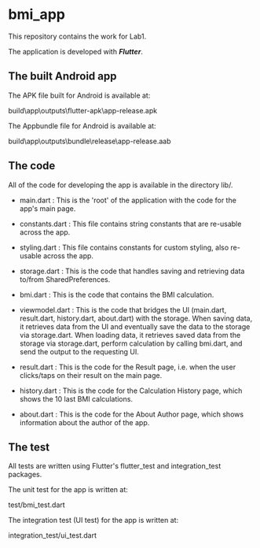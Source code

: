 # bmi_app

This repository contains the work for Lab1.

The application is developed with ***Flutter***.

## The built Android app

The APK file built for Android is available at:

build\app\outputs\flutter-apk\app-release.apk

The Appbundle file for Android is available at:

build\app\outputs\bundle\release\app-release.aab

## The code

All of the code for developing the app is available in the directory lib/.

- main.dart : This is the 'root' of the application with the code for the app's main page.

- constants.dart : This file contains string constants that are re-usable across the app.

- styling.dart : This file contains constants for custom styling, also re-usable across the app.

- storage.dart : This is the code that handles saving and retrieving data to/from SharedPreferences.

- bmi.dart : This is the code that contains the BMI calculation.

- viewmodel.dart : This is the code that bridges the UI (main.dart, result.dart, history.dart, about.dart) with the storage. When saving data, it retrieves data from the UI and eventually save the data to the storage via storage.dart. When loading data, it retrieves saved data from the storage via storage.dart, perform calculation by calling bmi.dart, and send the output to the requesting UI.

- result.dart : This is the code for the Result page, i.e. when the user clicks/taps on their result on the main page.

- history.dart : This is the code for the Calculation History page, which shows the 10 last BMI calculations.

- about.dart : This is the code for the About Author page, which shows information about the author of the app.

## The test

All tests are written using Flutter's flutter_test and integration_test packages.

The unit test for the app is written at:

test/bmi_test.dart

The integration test (UI test) for the app is written at:

integration_test/ui_test.dart


